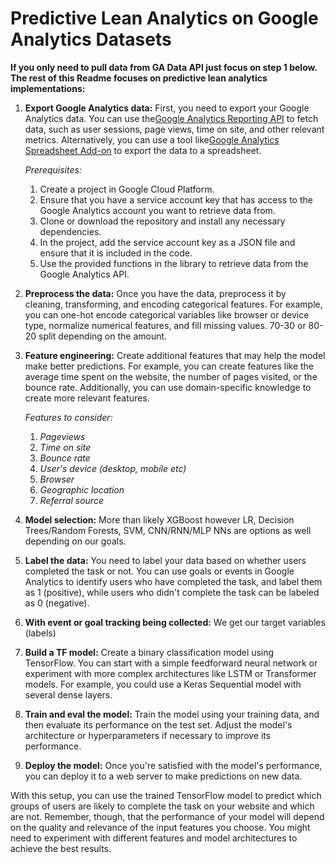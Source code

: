 # Predictive Lean Analytics on Google Analytics Datasets

**If you only need to pull data from GA Data API just focus on step 1 below. The rest of this Readme focuses on predictive lean analytics implementations:**

1. **Export Google Analytics data:** First, you need to export your Google Analytics data. You can use the[Google Analytics Reporting API](https://developers.google.com/analytics/devguides/reporting/core/v4) to fetch data, such as user sessions, page views, time on site, and other relevant metrics. Alternatively, you can use a tool like[Google Analytics Spreadsheet Add-on](https://developers.google.com/analytics/solutions/google-analytics-spreadsheet-add-on) to export the data to a spreadsheet.

    _Prerequisites:_

    1. Create a project in Google Cloud Platform.
    2. Ensure that you have a service account key that has access to the Google Analytics account you want to retrieve data from.
    3. Clone or download the repository and install any necessary dependencies.
    4. In the project, add the service account key as a JSON file and ensure that it is included in the code. 
    5. Use the provided functions in the library to retrieve data from the Google Analytics API.

2. **Preprocess the data:** Once you have the data, preprocess it by cleaning, transforming, and encoding categorical features. For example, you can one-hot encode categorical variables like browser or device type, normalize numerical features, and fill missing values. 70-30 or 80-20 split depending on the amount.
3. **Feature engineering:** Create additional features that may help the model make better predictions. For example, you can create features like the average time spent on the website, the number of pages visited, or the bounce rate. Additionally, you can use domain-specific knowledge to create more relevant features.

    _Features to consider:_

    1. _Pageviews_
    2. _Time on site_
    3. _Bounce rate_
    4. _User's device (desktop, mobile etc)_
    5. _Browser_
    6. _Geographic location_
    7. _Referral source_
4. **Model selection:** More than likely XGBoost however LR, Decision Trees/Random Forests, SVM, CNN/RNN/MLP NNs are options as well depending on our goals.
5. **Label the data:** You need to label your data based on whether users completed the task or not. You can use goals or events in Google Analytics to identify users who have completed the task, and label them as 1 (positive), while users who didn't complete the task can be labeled as 0 (negative).
6. **With event or goal tracking being collected:** We get our target variables (labels)
7. **Build a TF model:** Create a binary classification model using TensorFlow. You can start with a simple feedforward neural network or experiment with more complex architectures like LSTM or Transformer models. For example, you could use a Keras Sequential model with several dense layers.
8. **Train and eval the model:** Train the model using your training data, and then evaluate its performance on the test set. Adjust the model's architecture or hyperparameters if necessary to improve its performance.
9. **Deploy the model:** Once you're satisfied with the model's performance, you can deploy it to a web server to make predictions on new data.

With this setup, you can use the trained TensorFlow model to predict which groups of users are likely to complete the task on your website and which are not. Remember, though, that the performance of your model will depend on the quality and relevance of the input features you choose. You might need to experiment with different features and model architectures to achieve the best results.